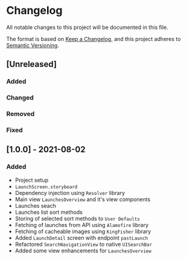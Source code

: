 # Changelog
All notable changes to this project will be documented in this file.

The format is based on [Keep a Changelog](https://keepachangelog.com/en/1.0.0/),
and this project adheres to [Semantic Versioning](https://semver.org/spec/v2.0.0.html).

## [Unreleased]

### Added

### Changed

### Removed

### Fixed

## [1.0.0] - 2021-08-02

### Added
- Project setup
- `LaunchScreen.storyboard`
- Dependency injection using `Resolver` library
- Main view `LaunchesOverview` and it's view components
- Launches seach
- Launches list sort methods
- Storing of selected sort methods to `User Defaults`
- Fetching of launches from API using `Alamofire` library
- Fetching of cacheable images using `KingFisher` library
- Added `LaunchDetail` screen with endpoint `pastLaunch`
- Refactored `SearchNavigationView` to native `UISearchBar`
- Added some view enhancements for `LaunchesOverview`
